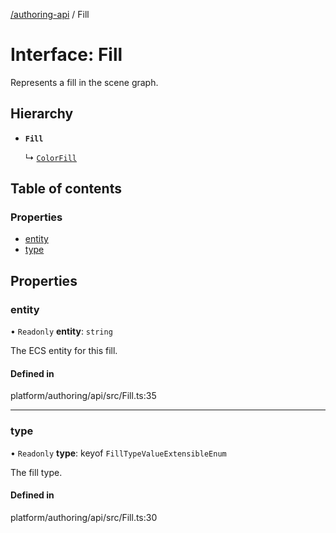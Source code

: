 [ /authoring-api](../overview.md) / Fill

# Interface: Fill

Represents a fill in the scene graph.

## Hierarchy

- **`Fill`**

  ↳ [`ColorFill`](ColorFill.md)

## Table of contents

### Properties

- [entity](Fill.md#entity)
- [type](Fill.md#type)

## Properties

### <a id="entity" name="entity"></a> entity

• `Readonly` **entity**: `string`

The ECS entity for this fill.

#### Defined in

platform/authoring/api/src/Fill.ts:35

___

### <a id="type" name="type"></a> type

• `Readonly` **type**: keyof `FillTypeValueExtensibleEnum`

The fill type.

#### Defined in

platform/authoring/api/src/Fill.ts:30
